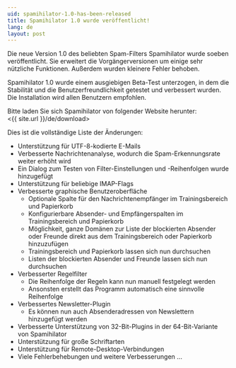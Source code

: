 ```yaml
---
uid: spamihilator-1.0-has-been-released
title: Spamihilator 1.0 wurde veröffentlicht!
lang: de
layout: post
---
```


Die neue Version 1.0 des beliebten Spam-Filters Spamihilator wurde
soeben veröffentlicht. Sie erweitert die Vorgängerversionen um einige
sehr nützliche Funktionen. Außerdem wurden kleinere Fehler behoben.

Spamihilator 1.0 wurde einem ausgiebigen Beta-Test unterzogen, in dem
die Stabilität und die Benutzerfreundlichkeit getestet und verbessert
wurden. Die Installation wird allen Benutzern empfohlen.

Bitte laden Sie sich Spamihilator von folgender Website herunter:  
<{{ site.url }}/de/download>

Dies ist die vollständige Liste der Änderungen:

* Unterstützung für UTF-8-kodierte E-Mails
* Verbesserte Nachrichtenanalyse, wodurch die Spam-Erkennungsrate weiter erhöht wird
* Ein Dialog zum Testen von Filter-Einstellungen und -Reihenfolgen wurde hinzugefügt
* Unterstützung für beliebige IMAP-Flags
* Verbesserte graphische Benutzeroberfläche
  * Optionale Spalte für den Nachrichtenempfänger im Trainingsbereich und Papierkorb
  * Konfigurierbare Absender- und Empfängerspalten im Trainingsbereich und Papierkorb
  * Möglichkeit, ganze Domänen zur Liste der blockierten Absender oder Freunde direkt
    aus dem Trainingsbereich oder Papierkorb hinzuzufügen
  * Trainingsbereich und Papierkorb lassen sich nun durchsuchen
  * Listen der blockierten Absender und Freunde lassen sich nun durchsuchen
* Verbesserter Regelfilter
  * Die Reihenfolge der Regeln kann nun manuell festgelegt werden
  * Ansonsten erstellt das Programm automatisch eine sinnvolle Reihenfolge
* Verbessertes Newsletter-Plugin
  * Es können nun auch Absenderadressen von Newslettern hinzugefügt werden
* Verbesserte Unterstützung von 32-Bit-Plugins in der 64-Bit-Variante von Spamihilator
* Unterstützung für große Schriftarten
* Unterstützung für Remote-Desktop-Verbindungen
* Viele Fehlerbehebungen und weitere Verbesserungen ...
